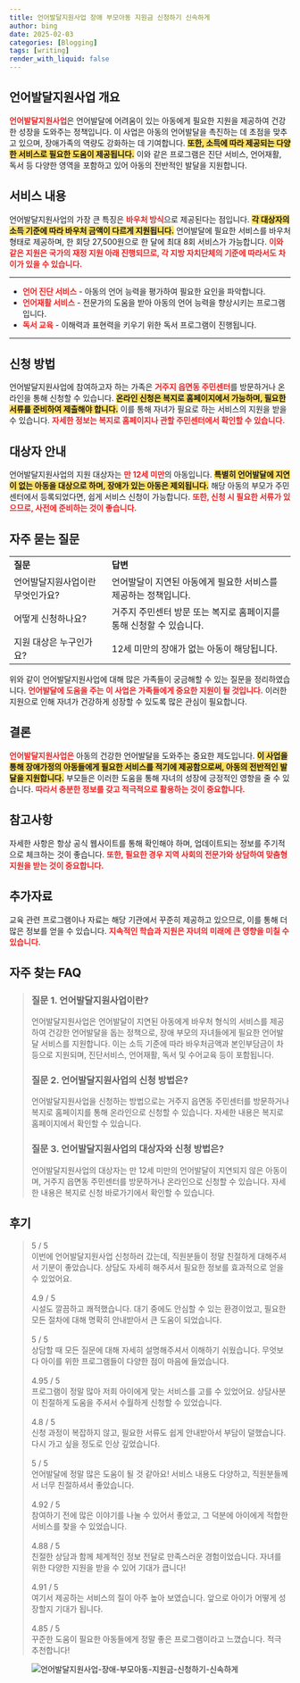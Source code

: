 ```yaml
---
title: 언어발달지원사업 장애 부모아동 지원금 신청하기 신속하게
author: bing
date: 2025-02-03
categories: [Blogging]
tags: [writing]
render_with_liquid: false
---
```



<h2 id='언어발달지원사업_개요'>언어발달지원사업 개요</h2>

<p><b><span style="color: #ee2323;">언어발달지원사업</span></b>은 언어발달에 어려움이 있는 아동에게 필요한 지원을 제공하여 건강한 성장을 도와주는 정책입니다. 이 사업은 아동의 언어발달을 촉진하는 데 초점을 맞추고 있으며, 장애가족의 역량도 강화하는 데 기여합니다. <b><span style="background-color: #ffe066;">또한, 소득에 따라 제공되는 다양한 서비스로 필요한 도움이 제공됩니다.</span></b> 이와 같은 프로그램은 진단 서비스, 언어재활, 독서 등 다양한 영역을 포함하고 있어 아동의 전반적인 발달을 지원합니다.</p>

<h2 id='서비스_내용'>서비스 내용</h2>

<p>언어발달지원사업의 가장 큰 특징은 <b><span style="color: #ee2323;">바우처 방식</span></b>으로 제공된다는 점입니다. <b><span style="background-color: #ffe066;">각 대상자의 소득 기준에 따라 바우처 금액이 다르게 지원됩니다.</span></b> 언어발달에 필요한 서비스를 바우처 형태로 제공하며, 한 회당 27,500원으로 한 달에 최대 8회 서비스가 가능합니다. <b><span style="color: #ee2323;">이와 같은 지원은 국가의 재정 지원 아래 진행되므로, 각 지방 자치단체의 기준에 따라서도 차이가 있을 수 있습니다.</span></b></p>

<hr />

<ul>
    <li><b><span style="color: #ee2323;">언어 진단 서비스</span></b> - 아동의 언어 능력을 평가하여 필요한 요인을 파악합니다.</li>
    <li><b><span style="color: #ee2323;">언어재활 서비스</span></b> - 전문가의 도움을 받아 아동의 언어 능력을 향상시키는 프로그램입니다.</li>
    <li><b><span style="color: #ee2323;">독서 교육</span></b> - 이해력과 표현력을 키우기 위한 독서 프로그램이 진행됩니다.</li>
</ul>

<hr />

<h2 id='신청_방법'>신청 방법</h2>

<p>언어발달지원사업에 참여하고자 하는 가족은 <b><span style="color: #ee2323;">거주지 읍면동 주민센터</span></b>를 방문하거나 온라인을 통해 신청할 수 있습니다. <b><span style="background-color: #ffe066;">온라인 신청은 복지로 홈페이지에서 가능하며, 필요한 서류를 준비하여 제출해야 합니다.</span></b> 이를 통해 자녀가 필요로 하는 서비스의 지원을 받을 수 있습니다. <b><span style="color: #ee2323;">자세한 정보는 복지로 홈페이지나 관할 주민센터에서 확인할 수 있습니다.</span></b></p>

<h2 id='대상자_안내'>대상자 안내</h2>

<p>언어발달지원사업의 지원 대상자는 <b><span style="color: #ee2323;">만 12세 미만</span></b>의 아동입니다. <b><span style="background-color: #ffe066;">특별히 언어발달에 지연이 없는 아동을 대상으로 하며, 장애가 있는 아동은 제외됩니다.</span></b> 해당 아동의 부모가 주민센터에서 등록되었다면, 쉽게 서비스 신청이 가능합니다. <b><span style="color: #ee2323;">또한, 신청 시 필요한 서류가 있으므로, 사전에 준비하는 것이 좋습니다.</span></b></p>

<h2 id='자주_묻는_질문'>자주 묻는 질문</h2>

<table>
    <tr>
        <td><b>질문</b></td>
        <td><b>답변</b></td>
    </tr>
    <tr>
        <td>언어발달지원사업이란 무엇인가요?</td>
        <td>언어발달이 지연된 아동에게 필요한 서비스를 제공하는 정책입니다.</td>
    </tr>
    <tr>
        <td>어떻게 신청하나요?</td>
        <td>거주지 주민센터 방문 또는 복지로 홈페이지를 통해 신청할 수 있습니다.</td>
    </tr>
    <tr>
        <td>지원 대상은 누구인가요?</td>
        <td>12세 미만의 장애가 없는 아동이 해당됩니다.</td>
    </tr>
</table>

<p>위와 같이 언어발달지원사업에 대해 많은 가족들이 궁금해할 수 있는 질문을 정리하였습니다. <b><span style="color: #ee2323;">언어발달에 도움을 주는 이 사업은 가족들에게 중요한 지원이 될 것입니다.</span></b> 이러한 지원으로 인해 자녀가 건강하게 성장할 수 있도록 많은 관심이 필요합니다.</p>

<h2 id='결론'>결론</h2>

<p><b><span style="color: #ee2323;">언어발달지원사업은</span></b> 아동의 건강한 언어발달을 도와주는 중요한 제도입니다. <b><span style="background-color: #ffe066;">이 사업을 통해 장애가정의 아동들에게 필요한 서비스를 적기에 제공함으로써, 아동의 전반적인 발달을 지원합니다.</span></b> 부모들은 이러한 도움을 통해 자녀의 성장에 긍정적인 영향을 줄 수 있습니다. <b><span style="color: #ee2323;">따라서 충분한 정보를 갖고 적극적으로 활용하는 것이 중요합니다.</span></b></p>

<h2 id='참고사항'>참고사항</h2>

<p>자세한 사항은 항상 공식 웹사이트를 통해 확인해야 하며, 업데이트되는 정보를 주기적으로 체크하는 것이 좋습니다. <b><span style="color: #ee2323;">또한, 필요한 경우 지역 사회의 전문가와 상담하여 맞춤형 지원을 받는 것이 중요합니다.</span></b></p>

<h2 id='추가자료'>추가자료</h2>

<p>교육 관련 프로그램이나 자료는 해당 기관에서 꾸준히 제공하고 있으므로, 이를 통해 더 많은 정보를 얻을 수 있습니다. <b><span style="color: #ee2323;">지속적인 학습과 지원은 자녀의 미래에 큰 영향을 미칠 수 있습니다.</span></b></p>


<h2 id='자주_찾는_FAQ'>자주 찾는 FAQ</h2>
<div itemscope="" itemtype="https://schema.org/FAQPage"> 
<blockquote> 
<div itemscope="" itemprop="mainEntity" itemtype="https://schema.org/Question"> 
<h3 itemprop="name">질문 1. 언어발달지원사업이란?</h3> 
<div itemscope="" itemprop="acceptedAnswer" itemtype="https://schema.org/Answer"> 
<span itemprop="text"> 
<p>언어발달지원사업은 언어발달이 지연된 아동에게 바우처 형식의 서비스를 제공하여 건강한 언어발달을 돕는 정책으로, 장애 부모의 자녀들에게 필요한 언어발달 서비스를 지원합니다. 이는 소득 기준에 따라 바우처금액과 본인부담금이 차등으로 지원되며, 진단서비스, 언어재활, 독서 및 수어교육 등이 포함됩니다.</p> 
</span> 
</div> 
</div> 

<div itemscope="" itemprop="mainEntity" itemtype="https://schema.org/Question"> 
<h3 itemprop="name">질문 2. 언어발달지원사업의 신청 방법은?</h3> 
<div itemscope="" itemprop="acceptedAnswer" itemtype="https://schema.org/Answer"> 
<span itemprop="text"> 
<p>언어발달지원사업을 신청하는 방법으로는 거주지 읍면동 주민센터를 방문하거나 복지로 홈페이지를 통해 온라인으로 신청할 수 있습니다. 자세한 내용은 복지로 홈페이지에서 확인할 수 있습니다.</p> 
</span> 
</div> 
</div> 

<div itemscope="" itemprop="mainEntity" itemtype="https://schema.org/Question"> 
<h3 itemprop="name">질문 3. 언어발달지원사업의 대상자와 신청 방법은?</h3> 
<div itemscope="" itemprop="acceptedAnswer" itemtype="https://schema.org/Answer"> 
<span itemprop="text"> 
<p>언어발달지원사업의 대상자는 만 12세 미만의 언어발달이 지연되지 않은 아동이며, 거주지 읍면동 주민센터를 방문하거나 온라인으로 신청할 수 있습니다. 자세한 내용은 복지로 신청 바로가기에서 확인할 수 있습니다.</p> 
</span> 
</div> 
</div> 
</blockquote> 
</div>
<h2 id='후기'>후기</h2>
<div itemscope itemtype="https://schema.org/Product">
  <blockquote>
  <div itemprop="review" itemscope itemtype="https://schema.org/Review">
      <div itemprop="reviewRating" itemscope itemtype="https://schema.org/Rating"> <span itemprop="ratingValue">5</span> / <span itemprop="bestRating">5</span> </div>
      <span itemprop="reviewBody">이번에 언어발달지원사업 신청하러 갔는데, 직원분들이 정말 친절하게 대해주셔서 기분이 좋았습니다. 상담도 자세히 해주셔서 필요한 정보를 효과적으로 얻을 수 있었어요.</span>
  </div>
  <br>
  <div itemprop="review" itemscope itemtype="https://schema.org/Review">
      <div itemprop="reviewRating" itemscope itemtype="https://schema.org/Rating"> <span itemprop="ratingValue">4.9</span> / <span itemprop="bestRating">5</span> </div>
      <span itemprop="reviewBody">시설도 깔끔하고 쾌적했습니다. 대기 중에도 안심할 수 있는 환경이었고, 필요한 모든 절차에 대해 명확히 안내받아서 큰 도움이 되었습니다.</span>
  </div>
  <br>
  <div itemprop="review" itemscope itemtype="https://schema.org/Review">
      <div itemprop="reviewRating" itemscope itemtype="https://schema.org/Rating"> <span itemprop="ratingValue">5</span> / <span itemprop="bestRating">5</span> </div>
      <span itemprop="reviewBody">상담할 때 모든 질문에 대해 자세히 설명해주셔서 이해하기 쉬웠습니다. 무엇보다 아이를 위한 프로그램들이 다양한 점이 마음에 들었습니다.</span>
  </div>
  <br>
  <div itemprop="review" itemscope itemtype="https://schema.org/Review">
      <div itemprop="reviewRating" itemscope itemtype="https://schema.org/Rating"> <span itemprop="ratingValue">4.95</span> / <span itemprop="bestRating">5</span> </div>
      <span itemprop="reviewBody">프로그램이 정말 많아 저희 아이에게 맞는 서비스를 고를 수 있었어요. 상담사분이 친절하게 도움을 주셔서 수월하게 신청할 수 있었습니다.</span>
  </div>
  <br>
  <div itemprop="review" itemscope itemtype="https://schema.org/Review">
      <div itemprop="reviewRating" itemscope itemtype="https://schema.org/Rating"> <span itemprop="ratingValue">4.8</span> / <span itemprop="bestRating">5</span> </div>
      <span itemprop="reviewBody">신청 과정이 복잡하지 않고, 필요한 서류도 쉽게 안내받아서 부담이 덜했습니다. 다시 가고 싶을 정도로 인상 깊었습니다.</span>
  </div>
  <br>
  <div itemprop="review" itemscope itemtype="https://schema.org/Review">
      <div itemprop="reviewRating" itemscope itemtype="https://schema.org/Rating"> <span itemprop="ratingValue">5</span> / <span itemprop="bestRating">5</span> </div>
      <span itemprop="reviewBody">언어발달에 정말 많은 도움이 될 것 같아요! 서비스 내용도 다양하고, 직원분들께서 너무 친절하셔서 좋았습니다.</span>
  </div>
  <br>
  <div itemprop="review" itemscope itemtype="https://schema.org/Review">
      <div itemprop="reviewRating" itemscope itemtype="https://schema.org/Rating"> <span itemprop="ratingValue">4.92</span> / <span itemprop="bestRating">5</span> </div>
      <span itemprop="reviewBody">참여하기 전에 많은 이야기를 나눌 수 있어서 좋았고, 그 덕분에 아이에게 적합한 서비스를 찾을 수 있었습니다.</span>
  </div>
  <br>
  <div itemprop="review" itemscope itemtype="https://schema.org/Review">
      <div itemprop="reviewRating" itemscope itemtype="https://schema.org/Rating"> <span itemprop="ratingValue">4.88</span> / <span itemprop="bestRating">5</span> </div>
      <span itemprop="reviewBody">친절한 상담과 함께 체계적인 정보 전달로 만족스러운 경험이었습니다. 자녀를 위한 다양한 지원을 받을 수 있어 기대가 큽니다!</span>
  </div>
  <br>
  <div itemprop="review" itemscope itemtype="https://schema.org/Review">
      <div itemprop="reviewRating" itemscope itemtype="https://schema.org/Rating"> <span itemprop="ratingValue">4.91</span> / <span itemprop="bestRating">5</span> </div>
      <span itemprop="reviewBody">여기서 제공하는 서비스의 질이 아주 높아 보였습니다. 앞으로 아이가 어떻게 성장할지 기대가 됩니다.</span>
  </div>
  <br>
  <div itemprop="review" itemscope itemtype="https://schema.org/Review">
      <div itemprop="reviewRating" itemscope itemtype="https://schema.org/Rating"> <span itemprop="ratingValue">4.85</span> / <span itemprop="bestRating">5</span> </div>
      <span itemprop="reviewBody">꾸준한 도움이 필요한 아동들에게 정말 좋은 프로그램이라고 느꼈습니다. 적극 추천합니다!</span>
  </div>
  </blockquote>
</div>
<figure class="image"><img src="https://adkhouse.github.io/assets/img/thumbnail/언어발달지원사업-장애-부모아동-지원금-신청하기-신속하게.webp" alt="언어발달지원사업-장애-부모아동-지원금-신청하기-신속하게"></figure>